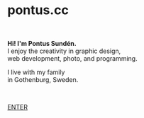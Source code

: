 # pontus.cc

<br>

**Hi! I'm Pontus Sundén.**  
I enjoy the creativity in graphic design,  
web development, photo, and programming.

I live with my family  
in Gothenburg, Sweden.

<br>

[ENTER](#pontus-sundén)
